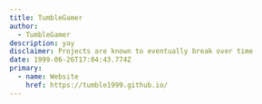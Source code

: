 ```yaml
---
title: TumbleGamer
author:
  - TumbleGamer
description: yay
disclaimer: Projects are known to eventually break over time
date: 1999-06-26T17:04:43.774Z
primary:
  - name: Website
    href: https://tumble1999.github.io/
---
```

